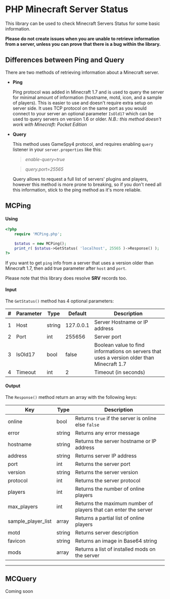 # PHP Minecraft Server Status

This library can be used to check Minecraft Servers Status for some basic information.

**Please do not create issues when you are unable to retrieve information from a server, unless you can prove that there is a bug within the library.**

## Differences between Ping and Query
There are two methods of retrieving information about a Minecraft server.

* **Ping**

    Ping protocol was added in Minecraft 1.7 and is used to query the server for minimal amount of information (hostname, motd, icon, and a sample of players). 
    This is easier to use and doesn't require extra setup on server side. 
    It uses TCP protocol on the same port as you would connect to your server an optional parameter `IsOld17` which can be used to query servers on version 1.6 or older.
    *N.B.: this method doesn't work with Minecraft: Pocket Edition*

* **Query**

    This method uses GameSpy4 protocol, and requires enabling `query` listener in your `server.properties` like this:

    >*enable-query=true*
    
    >*query.port=25565*

    Query allows to request a full list of servers' plugins and players, however this method is more prone to breaking, so if you don't need all this information, stick to the ping method as it's more reliable.

## MCPing
#### Using
```php
<?php
	require 'MCPing.php';	
	
	$status = new MCPing();
	print_r( $status->GetStatus( 'localhost', 25565 )->Response() );	
?>
```

If you want to get `ping` info from a server that uses a version older than Minecraft 1.7,
then add true parameter after `host` and `port`.

Please note that this library does resolve **SRV** records too.

#### Input
The `GetStatus()` method has 4 optional parameters:

\# | Parameter | Type | Default |Description
---|-----------|------|---------|-----------
1 | Host | string | 127.0.0.1 |Server Hostname or IP address
2 | Port | int| 255656 | Server port
3 | IsOld17 | bool | false | Boolean value to find informations on servers that uses a version older than Minecraft 1.7
4 | Timeout | int | 2 | Timeout (in seconds)

#### Output
The `Response()` method return an array with the following keys:

Key|Type|Description
---|----|------------
online|bool|Returns `true` if the server is online else `false`
error|string|Returns any error message
hostname|string|Returns the server hostname or IP address 
address|string|Returns server IP address
port|int|Returns the server port
version|string|Returns the server version
protocol|int|Returns the server protocol
players|int|Returns the number of online players
max_players|int|Returns the maximum number of players that can enter the server
sample_player_list|array|Returns a partial list of online players
motd|string|Returns server description
favicon|string|Returns an image in Base64 string
mods|array|Returns a list of installed mods on the server

----

## MCQuery
Coming soon




